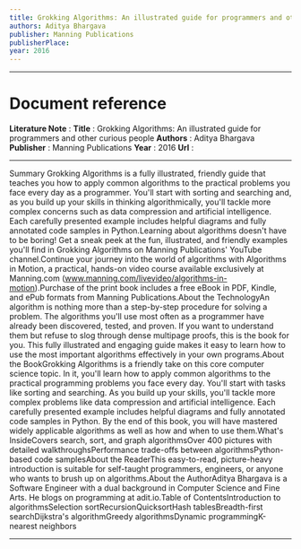 ```yaml
---
title: Grokking Algorithms: An illustrated guide for programmers and other curious people
authors: Aditya Bhargava
publisher: Manning Publications
publisherPlace: 
year: 2016
---
```

***
# Document reference
**Literature Note** :
**Title** : Grokking Algorithms: An illustrated guide for programmers and other curious people
**Authors** : Aditya Bhargava
**Publisher** : Manning Publications
**Year** : 2016
**Url** : 
***
Summary Grokking Algorithms is a fully illustrated, friendly guide that teaches you how to apply common algorithms to the practical problems you face every day as a programmer. You'll start with sorting and searching and, as you build up your skills in thinking algorithmically, you'll tackle more complex concerns such as data compression and artificial intelligence. Each carefully presented example includes helpful diagrams and fully annotated code samples in Python.Learning about algorithms doesn't have to be boring! Get a sneak peek at the fun, illustrated, and friendly examples you'll find in Grokking Algorithms on Manning Publications' YouTube channel.Continue your journey into the world of algorithms with Algorithms in Motion, a practical, hands-on video course available exclusively at Manning.com (www.manning.com/livevideo/algorithms-​in-motion).Purchase of the print book includes a free eBook in PDF, Kindle, and ePub formats from Manning Publications.About the TechnologyAn algorithm is nothing more than a step-by-step procedure for solving a problem. The algorithms you'll use most often as a programmer have already been discovered, tested, and proven. If you want to understand them but refuse to slog through dense multipage proofs, this is the book for you. This fully illustrated and engaging guide makes it easy to learn how to use the most important algorithms effectively in your own programs.About the BookGrokking Algorithms is a friendly take on this core computer science topic. In it, you'll learn how to apply common algorithms to the practical programming problems you face every day. You'll start with tasks like sorting and searching. As you build up your skills, you'll tackle more complex problems like data compression and artificial intelligence. Each carefully presented example includes helpful diagrams and fully annotated code samples in Python. By the end of this book, you will have mastered widely applicable algorithms as well as how and when to use them.What's InsideCovers search, sort, and graph algorithmsOver 400 pictures with detailed walkthroughsPerformance trade-offs between algorithmsPython-based code samplesAbout the ReaderThis easy-to-read, picture-heavy introduction is suitable for self-taught programmers, engineers, or anyone who wants to brush up on algorithms.About the AuthorAditya Bhargava is a Software Engineer with a dual background in Computer Science and Fine Arts. He blogs on programming at adit.io.Table of ContentsIntroduction to algorithmsSelection sortRecursionQuicksortHash tablesBreadth-first searchDijkstra's algorithmGreedy algorithmsDynamic programmingK-nearest neighbors
***